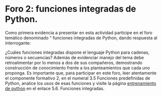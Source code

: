 # Foro 2: funciones integradas de Python.

Como primera evidencia a presentar en esta actividad participe en el foro temático denominado “ funciones integradas de Python, dando respuesta al interrogante:

¿Cuáles funciones integradas dispone el lenguaje Python para cadenas, números o secuencias?
Además de evidenciar manejo del tema debe retroalimentar por lo menos a dos de sus compañeros, demostrando construcción de conocimiento frente a los planteamientos que cada uno proponga. Es importante que, para participar en este foro, leer atentamente el componente formativo 2, en el numeral 3.5 Funciones predefinidas de Python, analice los usos de esas funciones y visite la página [entrenamiento de python](https://entrenamiento-python-basico.readthedocs.io/es/latest/) en el enlace 5.6. Funciones integradas.